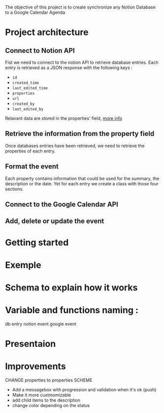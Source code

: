 The objective of this project is to create synchronize any Notion Database to a Google Calendar Agenda

# Project architecture

## Connect to Notion API

Fist we need to connect to the notion API to retrieve database entries.
Each entry is retrieved as a JSON response with the following keys :

- `id`
- `created_time`
- `last_edited_time`
- `properties`
- `url`
- `created_by`
- `last_edited_by`

Relavant data are stored in the properties' field, [more info](https://developers.notion.com/reference/property-object)

## Retrieve the information from the property field

Once databases entries have been retrieved, we need to retrieve the properties of each entry.

## Format the event

Each property contains information that could be used for the summary, the description or the date. Yet for each entry we create a class with those four sections.

## Connect to the Google Calendar API

## Add, delete or update the event

# Getting started

# Exemple

# Schema to explain how it works

# Variable and functions naming :

db entry
notion event
google event

# Presentaion

# Improvements

CHANGE properties to properties SCHEME

- Add a messagebox with progression and validation when it's ok (push)
- Make it more custmomizable
- add child items to the description
- change color depending on the status
